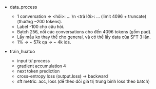 - data_process
    - 1 conversation => <hỏi>: ... \n <trả lời>: ... <eos> (limit 4096 + truncate) (thường ~200 tokens).
    - Label -100 cho câu hỏi.
    - Batch 256, nối các conversations cho đến 4096 tokens (gồm pad).
    - Lấy mẫu ko thay thế cho general, và có thể lấy data của SFT 3 lần.
    - 1% -> ~ 57k qa -> ~ 4k ids.

- train_huatuo
    - input từ process
    - gradient accumulation 4
    - next token prediction
    - cross-entropy loss (output.loss) -> backward
    - sft metric: acc, loss (để theo dõi giá trị trung bình loss theo batch)